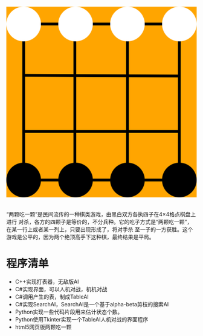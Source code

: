 ![游戏图片不见了](doc/res/game.svg)   

“两颗吃一颗”是民间流传的一种棋类游戏，由黑白双方各执四子在4×4格点棋盘上进行
对杀，各方的四颗子是等价的，不分兵种。它的吃子方式是“两颗吃一颗”，在某一行上或者某一列上，只要出现形成了，将对手杀
至一子的一方获胜。这个游戏是公平的，因为两个绝顶高手下这种棋，最终结果是平局。   

# 程序清单
* C++实现打表器，无敌版AI  
* C#实现界面，可以人机对战，机机对战
* C#调用产生的表，制成TableAI
* C#实现SearchAI，SearchAI是一个基于alpha-beta剪枝的搜索AI   
* Python实现一些代码片段用来估计状态个数。 
* Python使用Tkinter实现一个TableAI人机对战的界面程序  
* html5网页版两颗吃一颗
